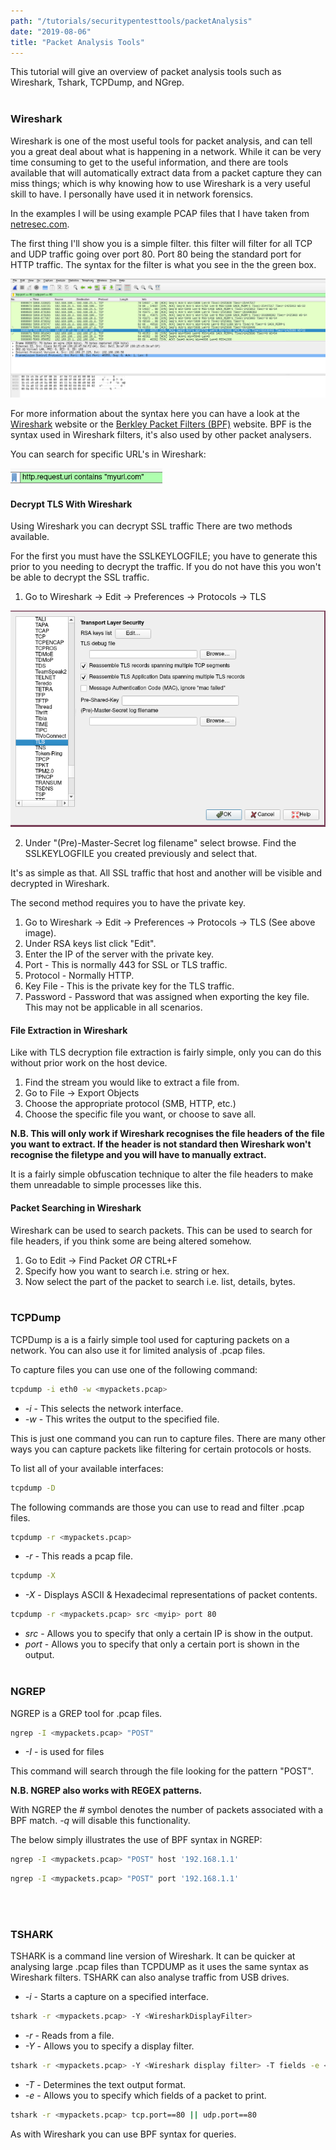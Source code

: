 ```yaml
---
path: "/tutorials/securitypentesttools/packetAnalysis"
date: "2019-08-06"
title: "Packet Analysis Tools"
---
```

This tutorial will give an overview of packet analysis tools such as Wireshark, Tshark, TCPDump, and NGrep.
<br/><br/>
### Wireshark
Wireshark is one of the most useful tools for packet analysis, and can tell you a great deal about what is happening in a network. While it can be very time consuming to get to the useful information, and there are tools available that will automatically extract data from a packet capture they can miss things; which is why knowing how to use Wireshark is a very useful skill to have. I personally have used it in network forensics.

In the examples I will be using example PCAP files that I have taken from [netresec.com](https://www.netresec.com/?page=MACCDC).

The first thing I'll show you is a simple filter. this filter will filter for all TCP and UDP traffic going over port 80. Port 80 being the standard port for HTTP traffic. The syntax for the filter is what you see in the the green box.

![Port 80 filter on Wireshark](./packetAnalysisPics/prt80Filter.png)

For more information about the syntax here you can have a look at the [Wireshark](https://www.wireshark.org/) website or the [Berkley Packet Filters (BPF)](http://biot.com/capstats/bpf.html) website. BPF is the syntax used in Wireshark filters, it's also used by other packet analysers. 

You can search for specific URL's in Wireshark:

![URI Query Wireshark](./packetAnalysisPics/uriQuery.png)

#### Decrypt TLS With Wireshark

Using Wireshark you can decrypt SSL traffic There are two methods available. 

For the first you must have the SSLKEYLOGFILE;  you have to generate this prior to you needing to decrypt the traffic. If you do not have this you won't be able to decrypt the SSL traffic.

1. Go to Wireshark -> Edit -> Preferences -> Protocols -> TLS

![TLS Decrypt](./packetAnalysisPics/tlsDecode.png)

2. Under "(Pre)-Master-Secret log filename" select browse. Find the SSLKEYLOGFILE you created previously and select that.

It's as simple as that. All SSL traffic that host and another will be visible and decrypted in Wireshark.

The second method requires you to have the private key.

1. Go to Wireshark -> Edit -> Preferences -> Protocols -> TLS (See above image).
2. Under RSA keys list click "Edit".
3. Enter the IP of the server with the private key.
4. Port - This is normally 443 for SSL or TLS traffic.
5. Protocol - Normally HTTP.
6. Key File - This is the private key for the TLS traffic.
7. Password - Password that was assigned when exporting the key file. This may not be applicable in all scenarios.


#### File Extraction in Wireshark

Like with TLS decryption file extraction is fairly simple, only you can do this without prior work on the host device.

1. Find the stream you would like to extract a file from.
2. Go to File -> Export Objects
3. Choose the appropriate protocol (SMB, HTTP, etc.)
4. Choose the specific file you want, or choose to save all.

**N.B. This will only work if Wireshark recognises the file headers of the file you want to extract. If the header is not standard then Wireshark won't recognise the filetype and you will have to manually extract.**

It is a fairly simple obfuscation technique to alter the file headers to make them unreadable to simple processes like this.

#### Packet Searching in Wireshark
Wireshark can be used to search packets. This can be used to search for file headers, if you think some are being altered somehow.

1. Go to Edit -> Find Packet *OR* CTRL+F
2. Specify how you want to search i.e. string or hex.
3. Now select the part of the packet to search i.e. list, details, bytes.
<br/><br/>

### TCPDump
TCPDump is a is a fairly simple tool used for capturing packets on a network. You can also use it for limited analysis of .pcap files.

To capture files you can use one of the following command:

```bash
tcpdump -i eth0 -w <mypackets.pcap>
```
* *-i* - This selects the network interface.
* *-w* - This writes the output to the specified file.

This is just one command you can run to capture files. There are many other ways you can capture packets like filtering for certain protocols or hosts.

To list all of your available interfaces:

```bash
tcpdump -D
```

The following commands are those you can use to read and filter .pcap files.

```bash
tcpdump -r <mypackets.pcap>
```
* *-r* - This reads a pcap file.

```bash
tcpdump -X
```
* *-X* - Displays ASCII & Hexadecimal representations of packet contents.

```bash
tcpdump -r <mypackets.pcap> src <myip> port 80
```
* *src* - Allows you to specify that only a certain IP is show in the output.
* *port* - Allows you to specify that only a certain port is shown in the output.
<br/><br/>

### NGREP
NGREP is a GREP tool for .pcap files.

```bash
ngrep -I <mypackets.pcap> "POST"
```
* *-I* - is used for files

This command will search through the file looking for the pattern "POST".

**N.B. NGREP also works with REGEX patterns.**

With NGREP the *#* symbol denotes the number of packets associated with a BPF match. *-q* will disable this functionality.

The below simply illustrates the use of BPF syntax in NGREP:

```bash
ngrep -I <mypackets.pcap> "POST" host '192.168.1.1'
```

```bash
ngrep -I <mypackets.pcap> "POST" port '192.168.1.1'
```

<br/><br/>
### TSHARK
TSHARK is a command line version of Wireshark. It can be quicker at analysing large .pcap files than TCPDUMP as it uses the same syntax as Wireshark filters. TSHARK can also analyse traffic from USB drives.  

* *-i* - Starts a capture on a specified interface.

```bash
tshark -r <mypackets.pcap> -Y <WiresharkDisplayFilter>
```
* *-r* - Reads from a file.
* *-Y* - Allows you to specify a display filter.

```bash
tshark -r <mypackets.pcap> -Y <Wireshark display filter> -T fields -e <fieldNames>
```
* *-T* - Determines the text output format.
* *-e* - Allows you to specify which fields of a packet to print.

```bash
tshark -r <mypackets.pcap> tcp.port==80 || udp.port==80
```
As with Wireshark you can use BPF syntax for queries.